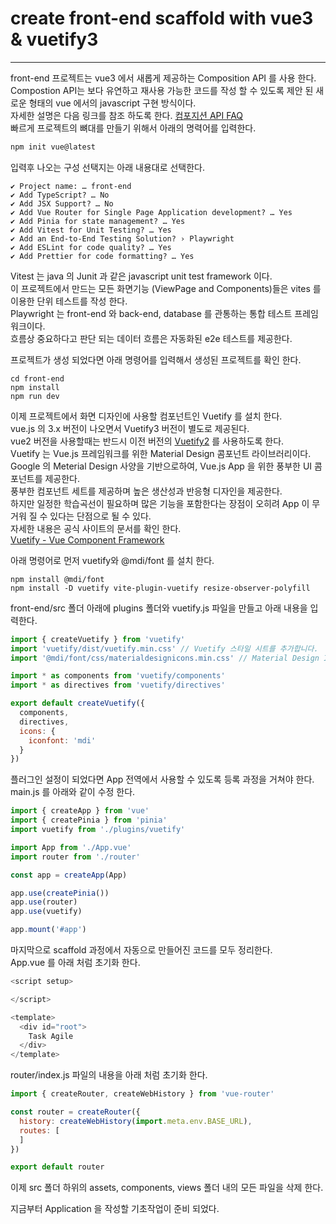 # create front-end scaffold with vue3 & vuetify3
---
front-end 프로젝트는 vue3 에서 새롭게 제공하는 Composition API 를 사용 한다.   
Compostion API는 보다 유연하고 재사용 가능한 코드를 작성 할 수 있도록 제안 된 새로운 형태의 vue 에서의 javascript 구현 방식이다.   
자세한 설명은 다음 링크를 참조 하도록 한다. [컴포지션 API FAQ](https://ko.vuejs.org/guide/extras/composition-api-faq.html)   
빠르게 프로젝트의 뼈대를 만들기 위해서 아래의 명력어를 입력한다.   
```bash
npm init vue@latest
```
입력후 나오는 구성 선택지는 아래 내용대로 선택한다.   
```
✔ Project name: … front-end
✔ Add TypeScript? … No
✔ Add JSX Support? … No
✔ Add Vue Router for Single Page Application development? … Yes
✔ Add Pinia for state management? … Yes
✔ Add Vitest for Unit Testing? … Yes
✔ Add an End-to-End Testing Solution? › Playwright
✔ Add ESLint for code quality? … Yes
✔ Add Prettier for code formatting? … Yes
```

Vitest 는 java 의 Junit 과 같은 javascript unit test framework 이다.   
이 프로젝트에서 만드는 모든 화면기능 (ViewPage and Components)들은 vites 를 이용한 단위 테스트를 작성 한다.   
Playwright 는 front-end 와 back-end, database 를 관통하는 통합 테스트 프레임 워크이다.    
흐름상 중요하다고 판단 되는 데이터 흐름은 자동화된 e2e 테스트를 제공한다.

프로젝트가 생성 되었다면 아래 명령어를 입력해서 생성된 프로젝트를 확인 한다.   
```
cd front-end
npm install
npm run dev
```

이제 프로젝트에서 화면 디자인에 사용할 컴포넌트인 Vuetify 를 설치 한다.   
vue.js 의 3.x 버전이 나오면서 Vuetify3 버전이 별도로 제공된다.   
vue2 버전을 사용할때는 반드시 이전 버전의 [Vuetify2](https://v2.vuetifyjs.com/) 를 사용하도록 한다.   
Vuetify 는 Vue.js 프레임워크를 위한 Material Design 콤포넌트 라이브러리이다.   
Google 의 Meterial Design 사양을 기반으로하여, Vue.js App 을 위한 풍부한 UI 콤포넌트를 제공한다.   
풍부한 컴포넌트 세트를 제공하며 높은 생산성과 반응형 디자인을 제공한다.   
하지만 일정한 학습곡선이 필요하며 많은 기능을 포함한다는 장점이 오히려 App 이 무거워 질 수 있다는 단점으로 될 수 있다.   
자세한 내용은 공식 사이트의 문서를 확인 한다.   
[Vuetify - Vue Component Framework](https://vuetifyjs.com/)   
   
아래 명령어로 먼저 vuetify와 @mdi/font 를 설치 한다.
```
npm install @mdi/font
npm install -D vuetify vite-plugin-vuetify resize-observer-polyfill
```

front-end/src 폴더 아래에 plugins 폴더와 vuetify.js 파일을 만들고 아래 내용을 입력한다.   
```javascript
import { createVuetify } from 'vuetify'
import 'vuetify/dist/vuetify.min.css' // Vuetify 스타일 시트를 추가합니다.
import '@mdi/font/css/materialdesignicons.min.css' // Material Design Icons 아이콘 폰트를 추가합니다.

import * as components from 'vuetify/components'
import * as directives from 'vuetify/directives'

export default createVuetify({
  components,
  directives,
  icons: {
    iconfont: 'mdi'
  }
})
```
   
플러그인 설정이 되었다면 App 전역에서 사용할 수 있도록 등록 과정을 거쳐야 한다.   
main.js 를 아래와 같이 수정 한다.   
```javascript
import { createApp } from 'vue'
import { createPinia } from 'pinia'
import vuetify from './plugins/vuetify'

import App from './App.vue'
import router from './router'

const app = createApp(App)

app.use(createPinia())
app.use(router)
app.use(vuetify)

app.mount('#app')
```
마지막으로 scaffold 과정에서 자동으로 만들어진 코드를 모두 정리한다.   
App.vue 를 아래 처럼 초기화 한다.   
```javascript
<script setup>

</script>

<template>
  <div id="root">
    Task Agile
  </div>
</template>
```

router/index.js 파일의 내용을 아래 처럼 초기화 한다.   
```javascript
import { createRouter, createWebHistory } from 'vue-router'

const router = createRouter({
  history: createWebHistory(import.meta.env.BASE_URL),
  routes: [
  ]
})

export default router
```
이제 src 폴더 하위의 assets, components, views 폴더 내의 모든 파일을 삭제 한다.   
   
지금부터 Application 을 작성할 기초작업이 준비 되었다.
